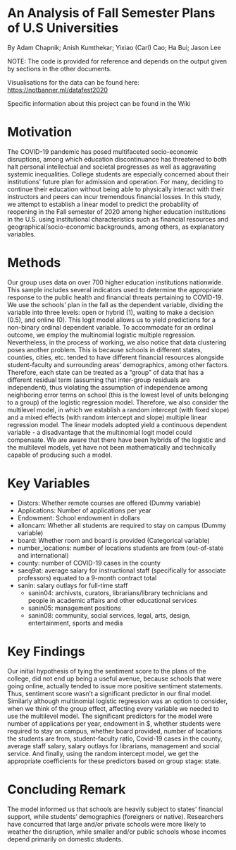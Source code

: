 # An Analysis of Fall Semester Plans of U.S Universities
By Adam Chapnik; Anish Kumthekar; Yixiao (Carl) Cao; Ha Bui; Jason Lee

NOTE: The code is provided for reference and depends on the output given by sections in the other documents. 

Visualisations for the data can be found here: https://notbanner.ml/datafest2020

Specific information about this project can be found in the Wiki

# Motivation
The COVID-19 pandemic has posed multifaceted socio-economic disruptions, among which education discontinuance has threatened to both halt personal intellectual and societal progresses as well as aggravating systemic inequalities. College students are especially concerned about their institutions’ future plan for admission and operation. For many, deciding to continue their education without being able to physically interact with their instructors and peers can incur tremendous financial losses. In this study, we attempt to establish a linear model to predict the probability of reopening in the Fall semester of 2020 among higher education institutions in the U.S. using institutional characteristics such as financial resources and geographical/socio-economic backgrounds, among others, as explanatory variables. 

# Methods
Our group uses data on over 700 higher education institutions nationwide. This sample includes several indicators used to determine the appropriate response to the public health and financial threats pertaining to COVID-19. We use the schools’ plan in the fall as the dependent variable, dividing the variable into three levels: open or hybrid (1), waiting to make a decision (0.5), and online (0). This logit model allows us to yield predictions for a non-binary ordinal dependent variable. To accommodate for an ordinal outcome, we employ the multinomial logistic multiple regression. Nevertheless, in the process of working, we also notice that data clustering poses another problem. This is because schools in different states, counties, cities, etc. tended to have different financial resources alongside student-faculty and surrounding areas’ demographics, among other factors. Therefore, each state can be treated as a “group” of data that has a different residual term (assuming that inter-group residuals are independent), thus violating the assumption of independence among neighboring error terms on school (this is the lowest level of units belonging to a group) of the logistic regression model. Therefore, we also consider the multilevel model, in which we establish a random intercept (with fixed slope) and a mixed effects (with random intercept and slope) multiple linear regression model. The linear models adopted yield a continuous dependent variable - a disadvantage that the multinomial logit model could compensate. We are aware that there have been hybrids of the logistic and the multilevel models, yet have not been mathematically and technically capable of producing such a model. 

# Key Variables
- Distcrs: Whether remote courses are offered (Dummy variable)
- Applications: Number of applications per year
- Endowment: School endowment in dollars
- alloncam: Whether all students are required to stay on campus (Dummy variable)
- board: Whether room and board is provided (Categorical variable)
- number_locations: number of locations students are from (out-of-state and international)
- county: number of COVID-19 cases in the county
- saeq9at: average salary for instructional staff (specifically for associate professors) equated to a 9-month contract total
- sanin: salary outlays for full-time staff
  - sanin04: archivsts, curators, librarians/library technicians and people in academic affairs and other educational services
  - sanin05: management positions
  - sanin08: community, social services, legal, arts, design, entertainment, sports and media

# Key Findings
Our initial hypothesis of tying the sentiment score to the plans of the college, did not end up being a useful avenue, because schools that were going online, actually tended to issue more positive sentiment statements. Thus, sentiment score wasn’t a significant predictor in our final model. Similarly although multinomial logistic regression was an option to consider, when we think of the group effect, affecting every variable we needed to use the multilevel model. The significant predictors for the model were number of applications per year, endowment in $, whether students were required to stay on campus, whether board provided, number of locations the students are from, student-faculty ratio, Covid-19 cases in the county, average staff salary, salary outlays for librarians, management and social service. And finally, using the random intercept model, we get the appropriate coefficients for these predictors based on group stage: state.

# Concluding Remark
The model informed us that schools are heavily subject to states’ financial support, while students’ demographics (foreigners or native). Researchers have concurred that large and/or private schools were more likely to weather the disruption, while smaller and/or public schools whose incomes depend primarily on domestic students.
